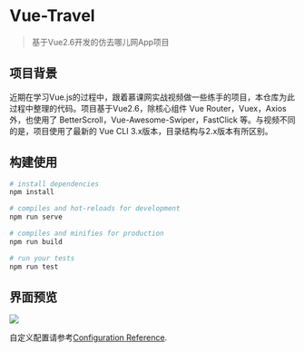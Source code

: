 # Vue-Travel

> 基于Vue2.6开发的仿去哪儿网App项目

## 项目背景

近期在学习Vue.js的过程中，跟着慕课网实战视频做一些练手的项目，本仓库为此过程中整理的代码。项目基于Vue2.6，除核心组件 Vue Router，Vuex，Axios 外，也使用了 BetterScroll，Vue-Awesome-Swiper，FastClick 等。与视频不同的是，项目使用了最新的 Vue CLI 3.x版本，目录结构与2.x版本有所区别。

## 构建使用

```bash
# install dependencies
npm install

# compiles and hot-reloads for development
npm run serve

# compiles and minifies for production
npm run build

# run your tests
npm run test
```

## 界面预览

![](https://github.com/gzhanuo/travel/preview.png)

自定义配置请参考[Configuration Reference](https://cli.vuejs.org/zh/config/).